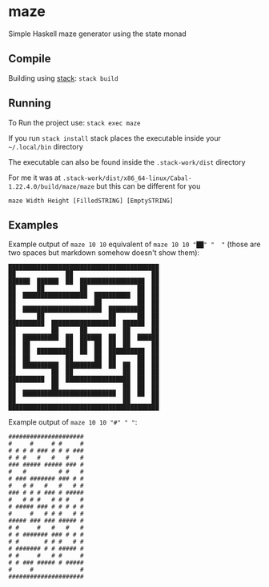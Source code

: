 # maze
Simple Haskell maze generator using the state monad

## Compile
Building using
[stack](https://github.com/commercialhaskell/stack/blob/master/doc/install_and_upgrade.md): `stack build`

## Running
To Run the project use: `stack exec maze`  

If you run `stack install` stack places the executable inside your `~/.local/bin` directory

The executable can also be found inside the `.stack-work/dist` directory  

For me it was at `.stack-work/dist/x86_64-linux/Cabal-1.22.4.0/build/maze/maze`
but this can be different for you

`maze Width Height [FilledSTRING] [EmptySTRING]`

## Examples
Example output of `maze 10 10` equivalent of `maze 10 10 "██" "  "` (those are two spaces but markdown somehow doesn't show them):
```
██████████████████████████████████████████
██              ██                      ██
██████  ██████  ██  ██████████████████  ██
██      ██          ██              ██  ██
██  ██████████████████  ██████████  ██  ██
██                      ██          ██  ██
██  ██████████████████████  ██████████  ██
██      ██                  ██      ██  ██
██████████  ██████████████████  ██████  ██
██          ██      ██          ██      ██
██  ██████████  ██  ██████  ██  ██  ██████
██  ██          ██  ██  ██  ██  ██      ██
██  ██  ██████████  ██  ██  ██████████  ██
██  ██          ██      ██  ██      ██  ██
██  ██████████  ██████████  ██  ██  ██  ██
██          ██  ██              ██  ██  ██
██████████  ██  ██████████████████  ██  ██
██          ██                  ██  ██  ██
██  ██████████████████████████  ██  ██  ██
██                              ██      ██
██████████████████████████████████████████
```

Example output of `maze 10 10 "#" " "`:
```
#####################
#     #     # #     #
# # # # ### # # # ###
# # #   #   #   #   #
### ##### ##### ### #
#   #         # #   #
# ### ####### ### # #
#   # #   #   #   # #
### # # # ### # #####
#   # # #   # # #   #
# ##### ### # # # # #
#     #   # # #   # #
##### ### ### ##### #
# #     #   #   #   #
# # ####### ### # # #
# #       # # #   # #
# ####### # # ##### #
# #     #   # #     #
# # ### ##### # #####
#     #             #
#####################
```
